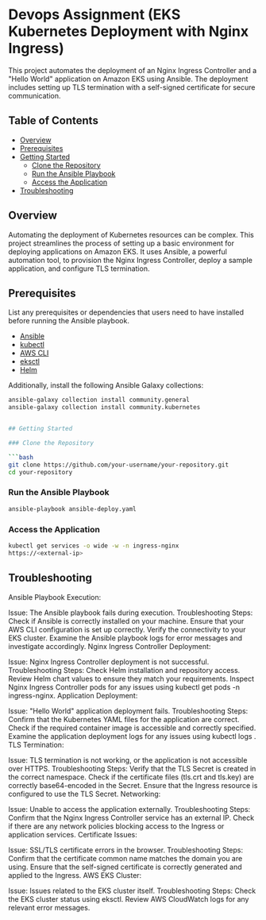 
# Devops Assignment (EKS Kubernetes Deployment with Nginx Ingress)

This project automates the deployment of an Nginx Ingress Controller and a "Hello World" application on Amazon EKS using Ansible. The deployment includes setting up TLS termination with a self-signed certificate for secure communication.

## Table of Contents

- [Overview](#overview)
- [Prerequisites](#prerequisites)
- [Getting Started](#getting-started)
  - [Clone the Repository](#clone-the-repository)
  - [Run the Ansible Playbook](#run-the-ansible-playbook)
  - [Access the Application](#access-the-application)
- [Troubleshooting](#troubleshooting)


## Overview

Automating the deployment of Kubernetes resources can be complex. This project streamlines the process of setting up a basic environment for deploying applications on Amazon EKS. It uses Ansible, a powerful automation tool, to provision the Nginx Ingress Controller, deploy a sample application, and configure TLS termination.

## Prerequisites

List any prerequisites or dependencies that users need to have installed before running the Ansible playbook.

- [Ansible](https://www.ansible.com/)
- [kubectl](https://kubernetes.io/docs/tasks/tools/install-kubectl/)
- [AWS CLI](https://aws.amazon.com/cli/)
- [eksctl](https://eksctl.io/)
- [Helm](https://helm.sh/)

Additionally, install the following Ansible Galaxy collections:

```bash
ansible-galaxy collection install community.general
ansible-galaxy collection install community.kubernetes


## Getting Started

### Clone the Repository

```bash
git clone https://github.com/your-username/your-repository.git
cd your-repository
```
### Run the Ansible Playbook
```bash
ansible-playbook ansible-deploy.yaml
```

### Access the Application
```bash
kubectl get services -o wide -w -n ingress-nginx
https://<external-ip>
```

## Troubleshooting

Ansible Playbook Execution:

Issue: The Ansible playbook fails during execution.
Troubleshooting Steps:
Check if Ansible is correctly installed on your machine.
Ensure that your AWS CLI configuration is set up correctly.
Verify the connectivity to your EKS cluster.
Examine the Ansible playbook logs for error messages and investigate accordingly.
Nginx Ingress Controller Deployment:

Issue: Nginx Ingress Controller deployment is not successful.
Troubleshooting Steps:
Check Helm installation and repository access.
Review Helm chart values to ensure they match your requirements.
Inspect Nginx Ingress Controller pods for any issues using kubectl get pods -n ingress-nginx.
Application Deployment:

Issue: "Hello World" application deployment fails.
Troubleshooting Steps:
Confirm that the Kubernetes YAML files for the application are correct.
Check if the required container image is accessible and correctly specified.
Examine the application deployment logs for any issues using kubectl logs <pod-name>.
TLS Termination:

Issue: TLS termination is not working, or the application is not accessible over HTTPS.
Troubleshooting Steps:
Verify that the TLS Secret is created in the correct namespace.
Check if the certificate files (tls.crt and tls.key) are correctly base64-encoded in the Secret.
Ensure that the Ingress resource is configured to use the TLS Secret.
Networking:

Issue: Unable to access the application externally.
Troubleshooting Steps:
Confirm that the Nginx Ingress Controller service has an external IP.
Check if there are any network policies blocking access to the Ingress or application services.
Certificate Issues:

Issue: SSL/TLS certificate errors in the browser.
Troubleshooting Steps:
Confirm that the certificate common name matches the domain you are using.
Ensure that the self-signed certificate is correctly generated and applied to the Ingress.
AWS EKS Cluster:

Issue: Issues related to the EKS cluster itself.
Troubleshooting Steps:
Check the EKS cluster status using eksctl.
Review AWS CloudWatch logs for any relevant error messages.
